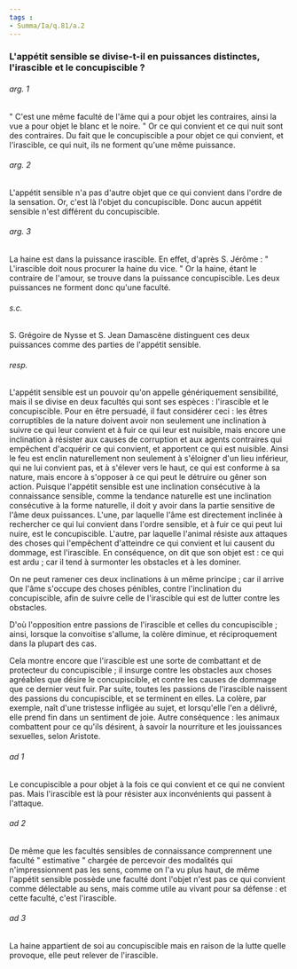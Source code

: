 ```yaml
---
tags : 
- Summa/Ia/q.81/a.2
---
```


### L'appétit sensible se divise-t-il en puissances distinctes, l'irascible et le concupiscible ?



###### arg. 1
" C'est une même faculté de l'âme qui a pour objet les contraires, ainsi la vue a pour objet le blanc et le noire. " Or ce qui convient et ce qui nuit sont des contraires. Du fait que le concupiscible a pour objet ce qui convient, et l'irascible, ce qui nuit, ils ne forment qu'une même puissance. 

###### arg. 2
L'appétit sensible n'a pas d'autre objet que ce qui convient dans l'ordre de la sensation. Or, c'est là l'objet du concupiscible. Donc aucun appétit sensible n'est différent du concupiscible. 

###### arg. 3
La haine est dans la puissance irascible. En effet, d'après S. Jérôme : " L'irascible doit nous procurer la haine du vice. " Or la haine, étant le contraire de l'amour, se trouve dans la puissance concupiscible. Les deux puissances ne forment donc qu'une faculté. 

###### s.c.
S. Grégoire de Nysse et S. Jean Damascène distinguent ces deux puissances comme des parties de l'appétit sensible. 

###### resp.
L'appétit sensible est un pouvoir qu'on appelle génériquement sensibilité, mais il se divise en deux facultés qui sont ses espèces : l'irascible et le concupiscible. Pour en être persuadé, il faut considérer ceci : les êtres corruptibles de la nature doivent avoir non seulement une inclination à suivre ce qui leur convient et à fuir ce qui leur est nuisible, mais encore une inclination à résister aux causes de corruption et aux agents contraires qui empêchent d'acquérir ce qui convient, et apportent ce qui est nuisible. Ainsi le feu est enclin naturellement non seulement à s'éloigner d'un lieu inférieur, qui ne lui convient pas, et à s'élever vers le haut, ce qui est conforme à sa nature, mais encore à s'opposer à ce qui peut le détruire ou gêner son action. Puisque l'appétit sensible est une inclination consécutive à la connaissance sensible, comme la tendance naturelle est une inclination consécutive à la forme naturelle, il doit y avoir dans la partie sensitive de l'âme deux puissances. L'une, par laquelle l'âme est directement inclinée à rechercher ce qui lui convient dans l'ordre sensible, et à fuir ce qui peut lui nuire, est le concupiscible. L'autre, par laquelle l'animal résiste aux attaques des choses qui l'empêchent d'atteindre ce qui convient et lui causent du dommage, est l'irascible. En conséquence, on dit que son objet est : ce qui est ardu ; car il tend à surmonter les obstacles et à les dominer. 

On ne peut ramener ces deux inclinations à un même principe ; car il arrive que l'âme s'occupe des choses pénibles, contre l'inclination du concupiscible, afin de suivre celle de l'irascible qui est de lutter contre les obstacles. 

D'où l'opposition entre passions de l'irascible et celles du concupiscible ; ainsi, lorsque la convoitise s'allume, la colère diminue, et réciproquement dans la plupart des cas. 

Cela montre encore que l'irascible est une sorte de combattant et de protecteur du concupiscible ; il insurge contre les obstacles aux choses agréables que désire le concupiscible, et contre les causes de dommage que ce dernier veut fuir. Par suite, toutes les passions de l'irascible naissent des passions du concupiscible, et se terminent en elles. La colère, par exemple, naît d'une tristesse infligée au sujet, et lorsqu'elle l'en a délivré, elle prend fin dans un sentiment de joie. Autre conséquence : les animaux combattent pour ce qu'ils désirent, à savoir la nourriture et les jouissances sexuelles, selon Aristote. 

###### ad 1
Le concupiscible a pour objet à la fois ce qui convient et ce qui ne convient pas. Mais l'irascible est là pour résister aux inconvénients qui passent à l'attaque. 

###### ad 2
De même que les facultés sensibles de connaissance comprennent une faculté " estimative " chargée de percevoir des modalités qui n'impressionnent pas les sens, comme on l'a vu plus haut, de même l'appétit sensible possède une faculté dont l'objet n'est pas ce qui convient comme délectable au sens, mais comme utile au vivant pour sa défense : et cette faculté, c'est l'irascible. 

###### ad 3
La haine appartient de soi au concupiscible mais en raison de la lutte quelle provoque, elle peut relever de l'irascible. 

